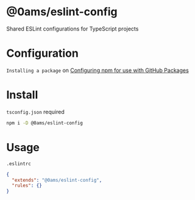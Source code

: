 # @0ams/eslint-config

Shared ESLint configurations for TypeScript projects

# Configuration

`Installing a package` on [Configuring npm for use with GitHub Packages](https://docs.github.com/en/packages/using-github-packages-with-your-projects-ecosystem/configuring-npm-for-use-with-github-packages#installing-a-package)

# Install

`tsconfig.json` required

```sh
npm i -D @0ams/eslint-config
```

# Usage

`.eslintrc`

```json
{
  "extends": "@0ams/eslint-config",
  "rules": {}
}
```
